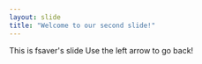 ```yaml
---
layout: slide
title: "Welcome to our second slide!"
---
```

This is fsaver's slide
Use the left arrow to go back!